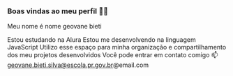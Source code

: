 ### Boas vindas ao meu perfil 💙💙
Meu nome é nome geovane bieti

Estou estudando na Alura
Estou me desenvolvendo na linguagem JavaScript
Utilizo esse espaço para minha organização e compartilhamento dos meu projetos desenvolvidos
Você pode entrar em contato comigo 📫
geovane.bieti.silva@escola.pr.gov.br@email.com




